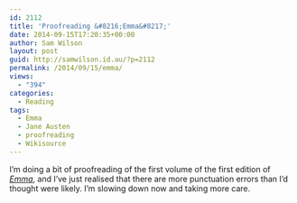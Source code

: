 ```yaml
---
id: 2112
title: 'Proofreading &#8216;Emma&#8217;'
date: 2014-09-15T17:20:35+00:00
author: Sam Wilson
layout: post
guid: http://samwilson.id.au/?p=2112
permalink: /2014/09/15/emma/
views:
  - "394"
categories:
  - Reading
tags:
  - Emma
  - Jane Austen
  - proofreading
  - Wikisource
---
```

I&#8217;m doing a bit of proofreading of the first volume of the first edition of [_Emma_](https://en.wikisource.org/wiki/Index:Austen_-_Emma,_vol._I,_1816.djvu "Index:Austen - Emma, vol. I, 1816.djvu"), and I&#8217;ve just realised that there are more punctuation errors than I&#8217;d thought were likely. I&#8217;m slowing down now and taking more care.